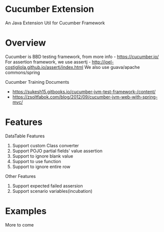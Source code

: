 # Cucumber Extension

An Java Extension Util for Cucumber Framework

# Overview
Cucumber is BBD testing framework, from more info - https://cucumber.io/
For assertion framework, we use assertj - http://joel-costigliola.github.io/assertj/index.html
We also use guava/apache commons/spring

Cucumber Training Documents
* https://sukesh15.gitbooks.io/cucumber-jvm-test-framework-/content/
* https://zsoltfabok.com/blog/2012/09/cucumber-jvm-web-with-spring-mvc/


# Features

DataTable Features

1. Support custom Class converter
1. Support POJO partial fields' value assertion
1. Support to ignore blank value
1. Support to use function
1. Support to ignore entire row

Other Features

1. Support expected failed assersion
1. Support scenario variables(incubation)

# Examples
More to come


